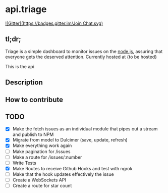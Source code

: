 api.triage
================
[![Gitter](https://badges.gitter.im/Join Chat.svg)](https://gitter.im/diasdavid/api.triage?utm_source=badge&utm_medium=badge&utm_campaign=pr-badge&utm_content=badge)

## tl;dr;
Triage is a simple dashboard to monitor issues on the [node.js](https://github.com/joyent/node), assuring that everyone gets the deserved attention. Currently hosted at {to be hosted}

This is the api

## Description


## How to contribute




## TODO


- [X] Make the fetch issues as an individual module that pipes out a stream and publish to NPM
- [X] Migrate from model to Dulcimer (save, update, refresh)
- [X] Make everything work again
- [ ] Make pagination for /issues
- [ ] Make a route for /issues/:number
- [ ] Write Tests
- [X] Make Routes to receive Github Hooks and test with ngrok
- [ ] Make that the hook updates effectively the issue
- [ ] Create a WebSockets API 
- [ ] Create a route for star count